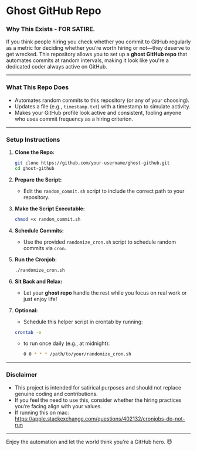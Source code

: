 
# Ghost GitHub Repo

### **Why This Exists - FOR SATIRE.**
If you think people hiring you check whether you commit to GitHub regularly as a metric for deciding whether you’re worth hiring or not—they deserve to get wrecked. This repository allows you to set up a **ghost GitHub repo** that automates commits at random intervals, making it look like you're a dedicated coder always active on GitHub.

---

### **What This Repo Does**
- Automates random commits to this repository (or any of your choosing).
- Updates a file (e.g., `timestamp.txt`) with a timestamp to simulate activity.
- Makes your GitHub profile look active and consistent, fooling anyone who uses commit frequency as a hiring criterion.

---

### **Setup Instructions**

1. **Clone the Repo:**
   ```bash
   git clone https://github.com/your-username/ghost-github.git
   cd ghost-github
   ```

2. **Prepare the Script:**
   - Edit the `random_commit.sh` script to include the correct path to your repository.

3. **Make the Script Executable:**
   ```bash
   chmod +x random_commit.sh
   ```

4. **Schedule Commits:**
   - Use the provided `randomize_cron.sh` script to schedule random commits via `cron`.

5. **Run the Cronjob:**
   ```bash
   ./randomize_cron.sh
   ```

6. **Sit Back and Relax:**
   - Let your **ghost repo** handle the rest while you focus on real work or just enjoy life!

7. **Optional:**
   - Schedule this helper script in crontab by running:
   ```bash
   crontab -e
   ```
   - to run once daily (e.g., at midnight):
     ```bash
     0 0 * * * /path/to/your/randomize_cron.sh
     ```
---

### **Disclaimer**
- This project is intended for satirical purposes and should not replace genuine coding and contributions.
- If you feel the need to use this, consider whether the hiring practices you’re facing align with your values.
- If running this on mac: https://apple.stackexchange.com/questions/402132/cronjobs-do-not-run

---

Enjoy the automation and let the world think you're a GitHub hero. 😈

